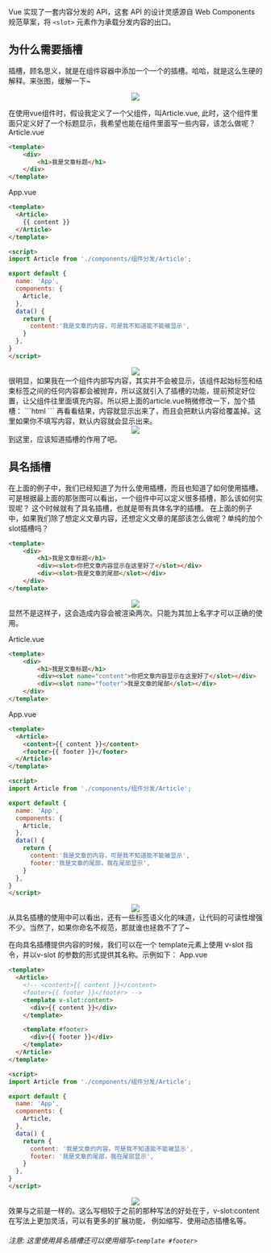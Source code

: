 Vue 实现了一套内容分发的 API，这套 API 的设计灵感源自 Web Components 规范草案，将 ```<slot>``` 元素作为承载分发内容的出口。

## 为什么需要插槽
插槽，顾名思义，就是在组件容器中添加一个一个的插槽。哈哈，就是这么生硬的解释。来张图，缓解一下~
<div style="text-align: center"><img src="./模板语法/插槽概述.jpg"></div>

在使用vue组件时，假设我定义了一个父组件，叫Article.vue, 此时，这个组件里面只定义好了一个标题显示，我希望也能在组件里面写一些内容，该怎么做呢？
Article.vue
```html
<template>
    <div>
        <h1>我是文章标题</h1>
    </div>
</template>
``` 
App.vue
```html
<template>
  <Article>
    {{ content }}
  </Article>
</template>

<script>
import Article from './components/组件分发/Article';

export default {
  name: 'App',
  components: {
    Article,
  },
  data() {
    return {
      content:'我是文章的内容，可是我不知道能不能被显示',
    }
  },
}
</script>
```
<div style="text-align: center"><img src="./模板语法/插槽Demo1.jpg"></div>
很明显，如果我在一个组件内部写内容，其实并不会被显示，该组件起始标签和结束标签之间的任何内容都会被抛弃，所以这就引入了插槽的功能，提前预定好位置，让父组件往里面填充内容。所以把上面的article.vue稍微修改一下，加个插槽：
```html
<template>
    <div>
        <h1>我是文章标题</h1>
        <div><slot>你把文章内容显示在这里好了</slot></div>
    </div>
</template>
```
再看看结果，内容就显示出来了，而且会把默认内容给覆盖掉。这里如果你不填写内容，默认内容就会显示出来。
<div style="text-align: center"><img src="./模板语法/插槽Demo2.jpg"></div>
到这里，应该知道插槽的作用了吧。

## 具名插槽
在上面的例子中，我们已经知道了为什么使用插槽，而且也知道了如何使用插槽。可是根据最上面的那张图可以看出，一个组件中可以定义很多插槽，那么该如何实现呢？
这个时候就有了具名插槽，也就是带有具体名字的插槽。
在上面的例子中，如果我们除了想定义文章内容，还想定义文章的尾部该怎么做呢？单纯的加个slot插槽吗？
```html
<template>
    <div>
        <h1>我是文章标题</h1>
        <div><slot>你把文章内容显示在这里好了</slot></div>
        <div><slot>我是文章的尾部</slot></div>
    </div>
</template>
```
<div style="text-align: center"><img src="./模板语法/插槽Demo3.jpg"></div>
显然不是这样子，这会造成内容会被渲染两次。只能为其加上名字才可以正确的使用。

Article.vue
```html
<template>
    <div>
        <h1>我是文章标题</h1>
        <div><slot name="content">你把文章内容显示在这里好了</slot></div>
        <div><slot name="footer">我是文章的尾部</slot></div>
    </div>
</template>
```

App.vue
```html
<template>
  <Article>
    <content>{{ content }}</content>
    <footer>{{ footer }}</footer>
  </Article>
</template>

<script>
import Article from './components/组件分发/Article';

export default {
  name: 'App',
  components: {
    Article,
  },
  data() {
    return {
      content:'我是文章的内容，可是我不知道能不能被显示',
      footer:'我是文章的尾部，我在尾部显示',
    }
  },
}
</script>
```
<div style="text-align: center"><img src="./模板语法/插槽Demo4.jpg"></div>
从具名插槽的使用中可以看出，还有一些标签语义化的味道，让代码的可读性增强不少。当然了，如果你命名不规范，那就谁也拯救不了了~


在向具名插槽提供内容的时候，我们可以在一个 template元素上使用 v-slot 指令，并以v-slot 的参数的形式提供其名称。示例如下：
App.vue
```html
<template>
  <Article>
    <!-- <content>{{ content }}</content>
    <footer>{{ footer }}</footer> -->
    <template v-slot:content>
      <div>{{ content }}</div>
    </template>

    <template #footer>
      <div>{{ footer }}</div>
    </template>
  </Article>
</template>

<script>
import Article from './components/组件分发/Article';

export default {
  name: 'App',
  components: {
    Article,
  },
  data() {
    return {
      content: '我是文章的内容，可是我不知道能不能被显示',
      footer: '我是文章的尾部，我在尾部显示',
    }
  },
}
</script>
```
<div style="text-align: center"><img src="./模板语法/插槽Demo4.jpg"></div>
效果与之前是一样的。这么写相较于之前的那种写法的好处在于，v-slot:content在写法上更加灵活，可以有更多的扩展功能， 例如缩写、使用动态插槽名等。

###### 注意: 这里使用具名插槽还可以使用缩写```<template #footer>```
